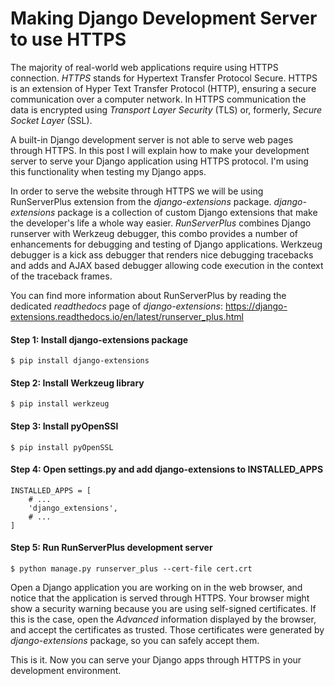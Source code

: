 # Making Django Development Server to use HTTPS

The majority of real-world web applications require using HTTPS connection.
*HTTPS* stands for Hypertext Transfer Protocol Secure. HTTPS is an extension of 
Hyper Text Transfer Protocol (HTTP), ensuring a secure communication over a computer network.
In HTTPS communication the data is encrypted using *Transport Layer Security* (TLS) or,
formerly, *Secure Socket Layer* (SSL). 

A built-in Django development server is not able to serve web pages through HTTPS.
In this post I will explain how to make your development server to serve your 
Django application using HTTPS protocol. I'm using this functionality when testing
my Django apps.

In order to serve the website through HTTPS we will be using RunServerPlus extension
from the *django-extensions* package. *django-extensions* package is a collection of
custom Django extensions that make the developer's life a whole way easier. 
*RunServerPlus* combines Django runserver with Werkzeug debugger, this combo provides a number
of enhancements for debugging and testing of Django applications. Werkzeug debugger
is a kick ass debugger that renders nice debugging tracebacks and adds and AJAX
based debugger allowing code execution in the context of the traceback frames.

You can find more information about RunServerPlus by reading the dedicated
*readthedocs* page of *django-extensions*: 
https://django-extensions.readthedocs.io/en/latest/runserver_plus.html


#### Step 1: Install django-extensions package

    $ pip install django-extensions


#### Step 2: Install Werkzeug library

    $ pip install werkzeug


#### Step 3: Install pyOpenSSl

    $ pip install pyOpenSSL


#### Step 4: Open settings.py and add **django-extensions** to INSTALLED_APPS

    INSTALLED_APPS = [
        # ...
        'django_extensions',
        # ...
    ]

#### Step 5: Run RunServerPlus development server

    $ python manage.py runserver_plus --cert-file cert.crt


Open a Django application you are working on in the web browser, and notice
that the application is served through HTTPS. Your browser might show a security warning because
you are using self-signed certificates. If this is the case, open the *Advanced* information
displayed by the browser, and accept the certificates as trusted. 
Those certificates were generated by *django-extensions* package, so you can safely accept them.

This is it. Now you can serve your Django apps through HTTPS in your development environment.





